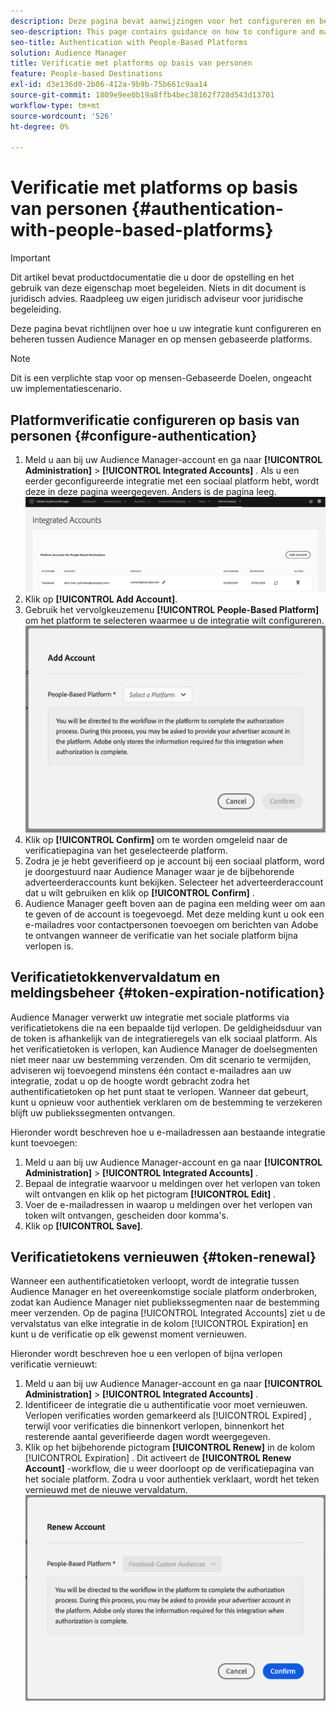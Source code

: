 ```yaml
---
description: Deze pagina bevat aanwijzingen voor het configureren en beheren van de integratie tussen Audience Manager en op personen gebaseerde platforms.
seo-description: This page contains guidance on how to configure and manage the integration between Audience Manager and people-based platforms.
seo-title: Authentication with People-Based Platforms
solution: Audience Manager
title: Verificatie met platforms op basis van personen
feature: People-based Destinations
exl-id: d3e136d0-2b06-412a-9b9b-75b661c9aa14
source-git-commit: 1809e9ee0b19a8ffb4bec38162f728d543d13701
workflow-type: tm+mt
source-wordcount: '526'
ht-degree: 0%

---
```



# Verificatie met platforms op basis van personen {#authentication-with-people-based-platforms}

>[!IMPORTANT]
>Dit artikel bevat productdocumentatie die u door de opstelling en het gebruik van deze eigenschap moet begeleiden. Niets in dit document is juridisch advies. Raadpleeg uw eigen juridisch adviseur voor juridische begeleiding.

Deze pagina bevat richtlijnen over hoe u uw integratie kunt configureren en beheren
tussen Audience Manager en op mensen gebaseerde platforms.

>[!NOTE]
>Dit is een verplichte stap voor op mensen-Gebaseerde Doelen, ongeacht uw implementatiescenario.

## Platformverificatie configureren op basis van personen {#configure-authentication}

1. Meld u aan bij uw Audience Manager-account en ga naar **[!UICONTROL Administration]** > **[!UICONTROL Integrated Accounts]** . Als u een eerder geconfigureerde integratie met een sociaal platform hebt, wordt deze in deze pagina weergegeven. Anders is de pagina leeg.
   ![ op mensen-gebaseerde-integratie ](assets/pbd-config.png)
2. Klik op **[!UICONTROL Add Account]**.
3. Gebruik het vervolgkeuzemenu **[!UICONTROL People-Based Platform]** om het platform te selecteren waarmee u de integratie wilt configureren.
   ![ op mensen-gebaseerd-platform ](assets/pbd-add.png)
4. Klik op **[!UICONTROL Confirm]** om te worden omgeleid naar de verificatiepagina van het geselecteerde platform.
5. Zodra je je hebt geverifieerd op je account bij een sociaal platform, word je doorgestuurd naar Audience Manager waar je de bijbehorende adverteerderaccounts kunt bekijken. Selecteer het adverteerderaccount dat u wilt gebruiken en klik op **[!UICONTROL Confirm]** .
6. Audience Manager geeft boven aan de pagina een melding weer om aan te geven of de account is toegevoegd. Met deze melding kunt u ook een e-mailadres voor contactpersonen toevoegen om berichten van Adobe te ontvangen wanneer de verificatie van het sociale platform bijna verlopen is.

## Verificatietokkenvervaldatum en meldingsbeheer {#token-expiration-notification}

Audience Manager verwerkt uw integratie met sociale platforms via verificatietokens die na een bepaalde tijd verlopen. De geldigheidsduur van de token is afhankelijk van de integratieregels van elk sociaal platform. Als het verificatietoken is verlopen, kan Audience Manager de doelsegmenten niet meer naar uw bestemming verzenden. Om dit scenario te vermijden, adviseren wij toevoegend minstens één contact e-mailadres aan uw integratie, zodat u op de hoogte wordt gebracht zodra het authentificatietoken op het punt staat te verlopen. Wanneer dat gebeurt, kunt u opnieuw voor authentiek verklaren om de bestemming te verzekeren blijft uw publiekssegmenten ontvangen.

Hieronder wordt beschreven hoe u e-mailadressen aan bestaande integratie kunt toevoegen:

1. Meld u aan bij uw Audience Manager-account en ga naar **[!UICONTROL Administration]** > **[!UICONTROL Integrated Accounts]** .
1. Bepaal de integratie waarvoor u meldingen over het verlopen van token wilt ontvangen en klik op het pictogram **[!UICONTROL Edit]** .
1. Voer de e-mailadressen in waarop u meldingen over het verlopen van token wilt ontvangen, gescheiden door komma&#39;s.
1. Klik op **[!UICONTROL Save]**.

## Verificatietokens vernieuwen {#token-renewal}

Wanneer een authentificatietoken verloopt, wordt de integratie tussen Audience Manager en het overeenkomstige sociale platform onderbroken, zodat kan Audience Manager niet publiekssegmenten naar de bestemming meer verzenden. Op de pagina [!UICONTROL Integrated Accounts] ziet u de vervalstatus van elke integratie in de kolom [!UICONTROL Expiration] en kunt u de verificatie op elk gewenst moment vernieuwen.

Hieronder wordt beschreven hoe u een verlopen of bijna verlopen verificatie vernieuwt:
1. Meld u aan bij uw Audience Manager-account en ga naar **[!UICONTROL Administration]** > **[!UICONTROL Integrated Accounts]** .
1. Identificeer de integratie die u authentificatie voor moet vernieuwen. Verlopen verificaties worden gemarkeerd als [!UICONTROL Expired] , terwijl voor verificaties die binnenkort verlopen, binnenkort het resterende aantal geverifieerde dagen wordt weergegeven.
1. Klik op het bijbehorende pictogram **[!UICONTROL Renew]** in de kolom [!UICONTROL Expiration] . Dit activeert de **[!UICONTROL Renew Account]** -workflow, die u weer doorloopt op de verificatiepagina van het sociale platform. Zodra u voor authentiek verklaart, wordt het teken vernieuwd met de nieuwe vervaldatum.
   ![ pbd-vernieuwt ](assets/pbd-renew.png)
